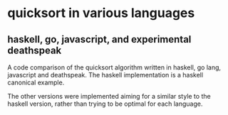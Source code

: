 # quicksort in various languages

## haskell, go, javascript, and experimental deathspeak

A code comparison of the quicksort algorithm
written in haskell, go lang, javascript and deathspeak.
The haskell implementation is a haskell canonical example.

The other versions were implemented aiming for a similar style
to the haskell version, rather than trying to be 
optimal for each language.


